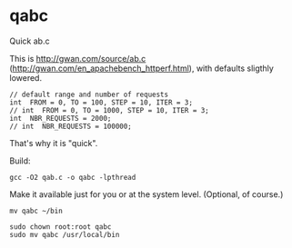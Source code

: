 # qabc

Quick ab.c

This is http://gwan.com/source/ab.c (http://gwan.com/en_apachebench_httperf.html), with defaults sligthly lowered.

```
// default range and number of requests
int  FROM = 0, TO = 100, STEP = 10, ITER = 3;
// int  FROM = 0, TO = 1000, STEP = 10, ITER = 3;
int  NBR_REQUESTS = 2000;
// int  NBR_REQUESTS = 100000;
```

That's why it is "quick".

Build:

```
gcc -O2 qab.c -o qabc -lpthread
```

Make it available just for you or at the system level. (Optional, of course.)

```
mv qabc ~/bin
```

```
sudo chown root:root qabc
sudo mv qabc /usr/local/bin
```
